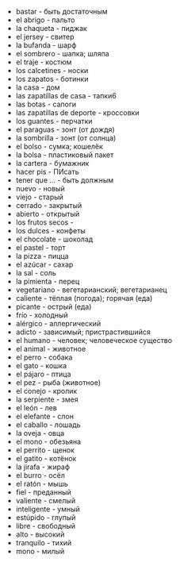 - bastar - быть достаточным
- el abrigo - пальто 
- la chaqueta - пиджак 
- el jersey - свитер 
- la bufanda - шарф 
- el sombrero - шапка; шляпа
- el traje - костюм
- los calcetines - носки
- los zapatos - ботинки
- la casa - дом
- las zapatillas de casa - тапки6
- las botas - сапоги
- las zapatillas de deporte - кроссовки
- los guantes - перчатки
- el paraguas - зонт (от дождя)
- la sombrilla - зонт (от солнца)
- el bolso - сумка; кошелёк
- la bolsa - пластиковый пакет
- la cartera - бумажник
- hacer pis - ПИсать
- tener que ... - быть должным
- nuevo - новый
- viejo - старый
- cerrado - закрытый
- abierto - открытый
- los frutos secos - 
- los dulces - конфеты
- el chocolate - шоколад
- el pastel - торт
- la pizza - пицца
- el azúcar - сахар
- la sal - соль
- la pimienta - перец
- vegetariano - вегетарианский; вегетарианец
- caliente - тёплая (погода); горячая (еда)
- picante - острый (еда)
- frío - холодный
- alérgico - аллергический
- adicto - зависимый; пристрастившийся
- el humano - человек; человеческое существо
- el animal - животное
- el perro - собака
- el gato - кошка
- el pájaro - птица
- el pez - рыба (животное)
- el conejo - кролик
- la serpiente - змея
- el león - лев
- el elefante - слон
- el caballo - лошадь
- la oveja - овца
- el mono - обезьяна
- el perrito - щенок
- el gatito - котёнок
- la jirafa - жираф
- el burro - осёл
- el ratón - мышь
- fiel - преданный
- valiente - смелый
- inteligente - умный
- estúpido - глупый
- libre - свободный
- alto - высокий
- tranquilo - тихий
- mono - милый

